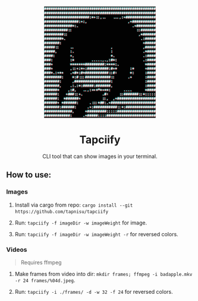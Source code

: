 <p align="center"><img width="300" src="./assets/logo.png"/></p>

<h1 align="center">Tapciify</h1>

<p align="center">CLI tool that can show images in your terminal.</p>

## How to use:

### Images

1. Install via cargo from repo:
   `cargo install --git https://github.com/tapnisu/tapciify`

2. Run: `tapciify -f imageDir -w imageWeight` for image.

3. Run: `tapciify -f imageDir -w imageWeight -r` for reversed colors.

### Videos

> Requires ffmpeg

1. Make frames from video into dir:
   `mkdir frames; ffmpeg -i badapple.mkv -r 24 frames/%04d.jpeg`.

2. Run: `tapciify -i ./frames/ -d -w 32 -f 24` for reversed colors.
